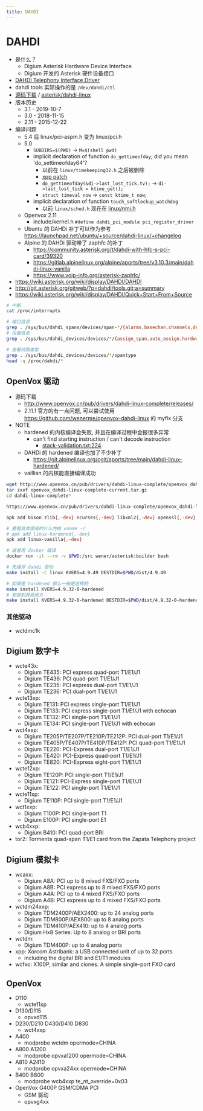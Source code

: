 ```yaml
---
title: DAHDI
---
```


# DAHDI

- 是什么？
  - Digium Asterisk Hardware Device Interface
  - Digium 开发的 Asterisk 硬件设备接口
- [DAHDI Telephony Interface Driver](http://docs.tzafrir.org.il/dahdi-linux/README.html)
- dahdi tools 实际操作的是 `/dev/dahdi/ctl`
- [源码下载](https://downloads.asterisk.org/pub/telephony/dahdi-linux-complete/) / [asterisk/dahdi-linux](https://github.com/asterisk/dahdi-linux)
- 版本历史
  - 3.1 - 2019-10-7
  - 3.0 - 2018-11-15
  - 2.11 - 2015-12-22
- 编译问题
  - 5.4 后 linux/pci-aspm.h 变为 linux/pci.h
  - 5.0
    - `SUBDIRS=$(PWD)` -> `M=$(shell pwd)`
    - implicit declaration of function `do_gettimeofday`; did you mean 'do_settimeofday64'?
      - 以前在 `linux/timekeeping32.h` 之后被删除
      - [xpp patch](http://git.asterisk.org/gitweb/?p=dahdi/linux.git;a=blobdiff;f=drivers/dahdi/xpp/xbus-pcm.c;h=8bb2fe76c66a143242730e022cf8af3a6268b062;hp=37f9260e7ecb1c7b3e00b7bd942eac7bc95d6d05;hb=ffcd08205c71dcb0e060836359418bef20f07ffa;hpb=8468250328b607cbd2774c2209fbe5826be01098)
      - `do_gettimeofday(&di->last_lost_tick.tv);` -> `di->last_lost_tick = ktime_get();`
      - `struct timeval now` -> `const ktime_t now`;
    - implicit declaration of function `touch_softlockup_watchdog`
      - 以前 `linux/sched.h` 现在在 [linux/nmi.h](https://elixir.bootlin.com/linux/v5.4/ident/touch_softlockup_watchdog)
  - Openvox 2.11
    - include/kernel.h `#define dahdi_pci_module pci_register_driver`
  - Ubuntu 的 DAHDi 补丁可以作为参考 https://launchpad.net/ubuntu/+source/dahdi-linux/+changelog
  - Alpine 的 DAHDi 驱动带了 zaphfc 的补丁
    - https://community.asterisk.org/t/dahdi-with-hfc-s-pci-card/39320
    - https://gitlab.alpinelinux.org/alpine/aports/tree/v3.10.3/main/dahdi-linux-vanilla
    - https://www.voip-info.org/asterisk-zaphfc/
- https://wiki.asterisk.org/wiki/display/DAHDI/DAHDI
- http://git.asterisk.org/gitweb/?p=dahdi/tools.git;a=summary
- https://wiki.asterisk.org/wiki/display/DAHDI/Quick+Start+From+Source

```bash
# 中断
cat /proc/interrupts

# 端口信息
grep . /sys/bus/dahdi_spans/devices/span-*/{alarms,basechan,channels,desc,is_digital,is_sync_master,lbo,linecompat,lineconfig,local_spanno,name,spantype,syncsrc,uevent}
# 设备信息
grep . /sys/bus/dahdi_devices/devices/*/{assign_span,auto_assign,hardware_id,location,manufacturer,registration_time,span_count,spantype,type,uevent}

# 查看线路类型
grep . /sys/bus/dahdi_devices/devices/*/spantype
head -q /proc/dahdi/*
```

## OpenVox 驱动

- 源码下载
  - http://www.openvox.cn/pub/drivers/dahdi-linux-complete/releases/
  - 2.11.1 官方的有一点问题, 可以尝试使用 https://github.com/wenerme/openvox-dahdi-linux 的 myfix 分支
- NOTE
  - hardened 的内核编译会失败, 并且在编译过程中会报很多异常
    - can't find starting instruction / can't decode instruction
      - [stack-validation.txt:224](https://github.com/torvalds/linux/blob/master/tools/objtool/Documentation/stack-validation.txt#L224)
  - DAHDi 的 hardened 编译也加了不少补丁
    - https://git.alpinelinux.org/cgit/aports/tree/main/dahdi-linux-hardened/
  - vaillian 的内核能直接编译成功

```bash
wget http://www.openvox.cn/pub/drivers/dahdi-linux-complete/openvox_dahdi-linux-complete-current.tar.gz
tar zxvf openvox_dahdi-linux-complete-current.tar.gz
cd dahdi-linux-complete*

https://www.openvox.cn/pub/drivers/dahdi-linux-complete/openvox_dahdi-linux-complete-2.11.1.gz
```

```bash
apk add bison zlib{,-dev} ncurses{,-dev} libxml2{,-dev} openssl{,-dev} gnutls{,-dev} linux-headers make abuild gcc g++ perl git wget

# 要看具体使用的什么内核 uname -r
# apk add linux-hardened{,-dev}
apk add linux-vanilla{,-dev}

# 或者用 docker 编译
docker run -it --rm -v $PWD:/src wener/asterisk:builder bash

# 先编译 dahdi 驱动
make install -C linux KVERS=4.9.49 DESTDIR=$PWD/dist/4.9.49

# 如果是 hardened 那么一般是这样的
make install KVERS=4.9.32-0-hardened
# 安装到其他地方
make install KVERS=4.9.32-0-hardened DESTDIR=$PWD/dist/4.9.32-0-hardened
```

### 其他驱动

- wctdmc1k

## Digium 数字卡

- wcte43x:
  - Digium TE435: PCI express quad-port T1/E1/J1
  - Digium TE436: PCI quad-port T1/E1/J1
  - Digium TE235: PCI express dual-port T1/E1/J1
  - Digium TE236: PCI dual-port T1/E1/J1
- wcte13xp:
  - Digium TE131: PCI express single-port T1/E1/J1
  - Digium TE133: PCI express single-port T1/E1/J1 with echocan
  - Digium TE132: PCI single-port T1/E1/J1
  - Digium TE134: PCI single-port T1/E1/J1 with echocan
- wct4xxp:
  - Digium TE205P/TE207P/TE210P/TE212P: PCI dual-port T1/E1/J1
  - Digium TE405P/TE407P/TE410P/TE412P: PCI quad-port T1/E1/J1
  - Digium TE220: PCI-Express dual-port T1/E1/J1
  - Digium TE420: PCI-Express quad-port T1/E1/J1
  - Digium TE820: PCI-Express eight-port T1/E1/J1
- wcte12xp:
  - Digium TE120P: PCI single-port T1/E1/J1
  - Digium TE121: PCI-Express single-port T1/E1/J1
  - Digium TE122: PCI single-port T1/E1/J1
- wcte11xp:
  - Digium TE110P: PCI single-port T1/E1/J1
- wct1xxp:
  - Digium T100P: PCI single-port T1
  - Digium E100P: PCI single-port E1
- wcb4xxp:
  - Digium B410: PCI quad-port BRI
- tor2: Tormenta quad-span T1/E1 card from the Zapata Telephony project

## Digium 模拟卡

- wcaxx:
  - Digium A8A: PCI up to 8 mixed FXS/FXO ports
  - Digium A8B: PCI express up to 8 mixed FXS/FXO ports
  - Digium A4A: PCI up to 4 mixed FXS/FXO ports
  - Digium A4B: PCI express up to 4 mixed FXS/FXO ports
- wctdm24xxp:
  - Digium TDM2400P/AEX2400: up to 24 analog ports
  - Digium TDM800P/AEX800: up to 8 analog ports
  - Digium TDM410P/AEX410: up to 4 analog ports
  - Digium Hx8 Series: Up to 8 analog or BRI ports
- wctdm:
  - Digium TDM400P: up to 4 analog ports
- xpp: Xorcom Astribank: a USB connected unit of up to 32 ports
  - including the digital BRI and E1/T1 modules
- wcfxo: X100P, similar and clones. A simple single-port FXO card

## OpenVox

- D110
  - wcte11xp
- D130/D115
  - opvxd115
- D230/D210 D430/D410 D830
  - wct4xxp
- A400
  - modprobe wctdm opermode=CHINA
- A800 A1200
  - modprobe opvxa1200 opermode=CHINA
- A810 A2410
  - modprobe opvxa24xx opermode=CHINA
- B400 B800
  - modprobe wcb4xxp te_nt_override=0x03
- OpenVox G400P GSM/CDMA PCI
  - GSM 驱动
  - opvxg4xx

